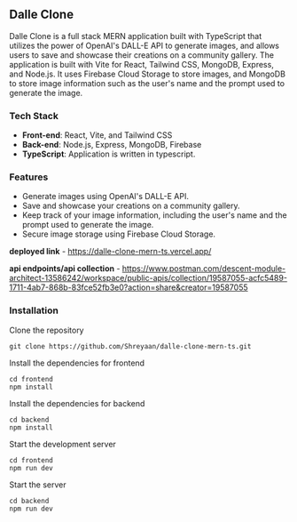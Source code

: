## **Dalle Clone**

Dalle Clone is a full stack MERN application built with TypeScript that utilizes the power of OpenAI's DALL-E API to generate images, and allows users to save and showcase their creations on a community gallery. The application is built with Vite for React, Tailwind CSS, MongoDB, Express, and Node.js. It uses Firebase Cloud Storage to store images, and MongoDB to store image information such as the user's name and the prompt used to generate the image.

### **Tech Stack**

- **Front-end**: React, Vite, and Tailwind CSS
- **Back-end**: Node.js, Express, MongoDB, Firebase
- **TypeScript**: Application is written in typescript.

### **Features**

- Generate images using OpenAI's DALL-E API.
- Save and showcase your creations on a community gallery.
- Keep track of your image information, including the user's name and the prompt used to generate the image.
- Secure image storage using Firebase Cloud Storage.

**deployed link** - https://dalle-clone-mern-ts.vercel.app/

**api endpoints/api collection** - https://www.postman.com/descent-module-architect-13586242/workspace/public-apis/collection/19587055-acfc5489-1711-4ab7-868b-83fce52fb3e0?action=share&creator=19587055


### **Installation**

 Clone the repository

```
git clone https://github.com/Shreyaan/dalle-clone-mern-ts.git

```

 Install the dependencies for frontend

```
cd frontend
npm install

```

 Install the dependencies for backend

```
cd backend
npm install

```

 Start the development server

```
cd frontend
npm run dev

```

 Start the server

```
cd backend
npm run dev

```